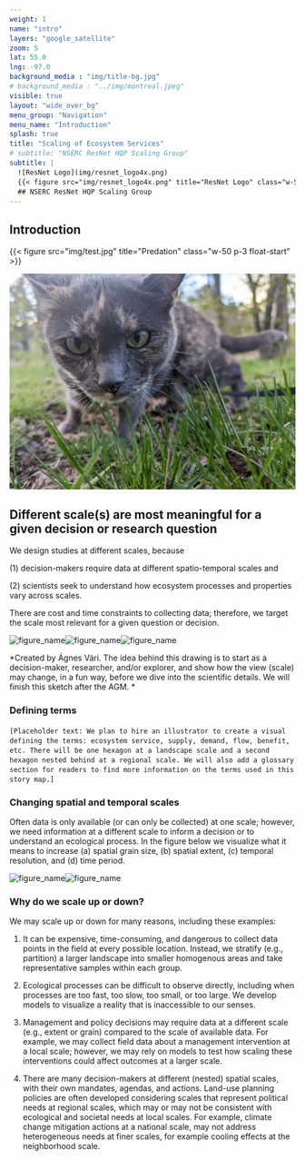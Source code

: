 ```yaml
---
weight: 1
name: "intro"
layers: "google_satellite"
zoom: 5
lat: 55.0
lng: -97.0
background_media : "img/title-bg.jpg" 
# background_media : "../img/montreal.jpeg" 
visible: true
layout: "wide_over_bg"
menu_group: "Navigation"
menu_name: "Introduction"
splash: true
title: "Scaling of Ecosystem Services"
# subtitle: "NSERC ResNet HQP Scaling Group"
subtitle: |  
  ![ResNet Logo](img/resnet_logo4x.png)  
  {{< figure src="img/resnet_logo4x.png" title="ResNet Logo" class="w-50 p-3" >}}
  ## NSERC ResNet HQP Scaling Group
---
```


## Introduction


{{< figure src="img/test.jpg" title="Predation" class="w-50 p-3 float-start" >}}

<div class="testclass"><img src="img/test.jpg" class="w-50 p-3 float-start"></div>

## Different scale(s) are most meaningful for a given decision or research question



We design studies at different scales, because



(1) decision-makers require data at different spatio-temporal scales and



(2) scientists seek to understand how ecosystem processes and properties vary across scales.



There are cost and time constraints to collecting data; therefore, we target the scale most relevant for a given question or decision.



![figure_name](img/intro/terraincognita.JPG)![figure_name](img/intro/ants.JPG)![figure_name](img/intro/bird.JPG)    

*Created by Ágnes Vári. The idea behind this drawing is to start as a decision-maker, researcher, and/or explorer, and show how the view (scale) may change, in a fun way, before we dive into the scientific details. We will finish this sketch after the AGM. *





### Defining terms



`[Placeholder text: We plan to hire an illustrator to create a visual defining the terms: ecosystem service, supply, demand, flow, benefit, etc. There will be one hexagon at a landscape scale and a second hexagon nested behind at a regional scale. We will also add a glossary section for readers to find more information on the terms used in this story map.]`





### Changing spatial and temporal scales



Often data is only available (or can only be collected) at one scale; however, we need information at a different scale to inform a decision or to understand an ecological process. In the figure below we visualize what it means to increase (a) spatial grain size, (b) spatial extent, (c) temporal resolution, and (d) time period.



![figure_name](img/intro/IncreasingGrainExtentFig_30Apr2023Part1.png)![figure_name](img/intro/IncreasingGrainExtentFig_30Apr2023Part2.png)






### Why do we scale up or down?



We may scale up or down for many reasons, including these examples:

1.   It can be expensive, time-consuming, and dangerous to collect data points in the field at every possible location. Instead, we stratify (e.g., partition) a larger landscape into smaller homogenous areas and take representative samples within each group.

2.   Ecological processes can be difficult to observe directly, including when processes are too fast, too slow, too small, or too large. We develop models to visualize a reality that is inaccessible to our senses.

3.   Management and policy decisions may require data at a different scale (e.g., extent or grain) compared to the scale of available data. For example, we may collect field data about a management intervention at a local scale; however, we may rely on models to test how scaling these interventions could affect outcomes at a larger scale.

4.  There are many decision-makers at different (nested) spatial scales, with their own mandates, agendas, and actions. Land-use planning policies are often developed considering scales that represent political needs at regional scales, which may or may not be consistent with ecological and societal needs at local scales. For example, climate change mitigation actions at a national scale, may not address heterogeneous needs at finer scales, for example cooling effects at the neighborhood scale.
